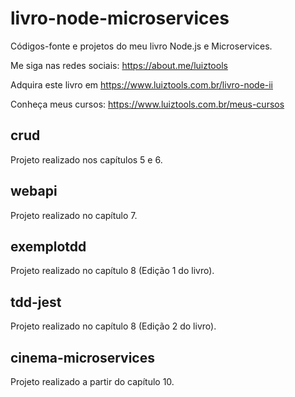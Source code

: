 # livro-node-microservices
Códigos-fonte e projetos do meu livro Node.js e Microservices.

Me siga nas redes sociais: https://about.me/luiztools

Adquira este livro em https://www.luiztools.com.br/livro-node-ii

Conheça meus cursos: https://www.luiztools.com.br/meus-cursos

## crud
Projeto realizado nos capítulos 5 e 6.

## webapi
Projeto realizado no capítulo 7.

## exemplotdd
Projeto realizado no capítulo 8 (Edição 1 do livro).

## tdd-jest
Projeto realizado no capítulo 8 (Edição 2 do livro).

## cinema-microservices
Projeto realizado a partir do capítulo 10.